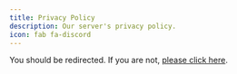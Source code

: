 ```yaml
---
title: Privacy Policy
description: Our server's privacy policy.
icon: fab fa-discord
---
```


You should be redirected. If you are not, [please click here](https://www.notion.so/pythondiscord/Python-Discord-Privacy-ee2581fea4854ddcb1ebc06c1dbb9fbd).
